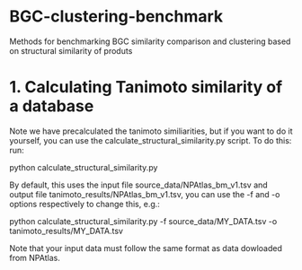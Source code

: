 # BGC-clustering-benchmark
Methods for benchmarking BGC similarity comparison and clustering based on structural similarity of produts

# 1. Calculating Tanimoto similarity of a database
Note we have precalculated the tanimoto similiarities, but if you want to do it yourself, you can use the calculate_structural_similarity.py script. To do this:
run:

python calculate_structural_similarity.py

By default, this uses the input file source_data/NPAtlas_bm_v1.tsv and output file tanimoto_results/NPAtlas_bm_v1.tsv, you can use the -f and -o options respectively to change this, e.g.:

python calculate_structural_similarity.py -f source_data/MY_DATA.tsv -o tanimoto_results/MY_DATA.tsv

Note that your input data must follow the same format as data dowloaded from NPAtlas.
